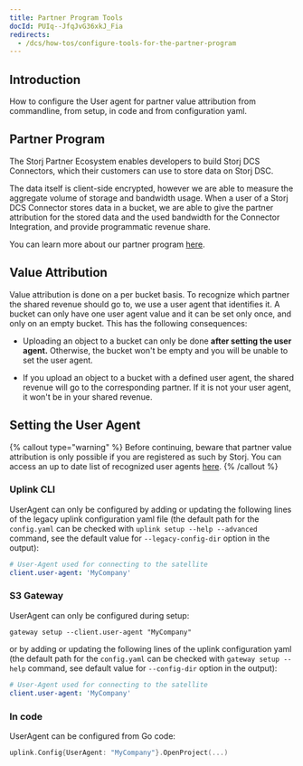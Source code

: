 ```yaml
---
title: Partner Program Tools
docId: PUIq--JfqJvG36xkJ_Fia
redirects:
  - /dcs/how-tos/configure-tools-for-the-partner-program
---
```


## Introduction

How to configure the User agent for partner value attribution from commandline, from setup, in code and from configuration yaml.

## Partner Program

The Storj Partner Ecosystem enables developers to build Storj DCS Connectors, which their customers can use to store data on Storj DSC.&#x20;

The data itself is client-side encrypted, however we are able to measure the aggregate volume of storage and bandwidth usage. When a user of a Storj DCS Connector stores data in a bucket, we are able to give the partner attribution for the stored data and the used bandwidth for the Connector Integration, and provide programmatic revenue share.

You can learn more about our partner program [here](https://www.storj.io/partners/).

## Value Attribution

Value attribution is done on a per bucket basis. To recognize which partner the shared revenue should go to, we use a user agent that identifies it. A bucket can only have one user agent value and it can be set only once, and only on an empty bucket. This has the following consequences:

- Uploading an object to a bucket can only be done **after setting the user agent.** Otherwise, the bucket won't be empty and you will be unable to set the user agent.

- If you upload an object to a bucket with a defined user agent, the shared revenue will go to the corresponding partner. If it is not your user agent, it won't be in your shared revenue.

## Setting the User Agent

{% callout type="warning"  %}
Before continuing, beware that partner value attribution is only possible if you are registered as such by Storj. You can access an up to date list of recognized user agents [here](https://github.com/storj/storj/blob/master/satellite/rewards/partners.go#L28).
{% /callout %}

### Uplink CLI

UserAgent can only be configured by adding or updating the following lines of the legacy uplink configuration yaml file (the default path for the `config.yaml` can be checked with `uplink setup --help --advanced` command, see the default value for `--legacy-config-dir` option in the output):

```yaml
# User-Agent used for connecting to the satellite
client.user-agent: 'MyCompany'
```

### S3 Gateway

UserAgent can only be configured during setup:

```Text
gateway setup --client.user-agent "MyCompany"
```

or by adding or updating the following lines of the uplink configuration yaml (the default path for the `config.yaml` can be checked with `gateway setup --help` command, see default value for `--config-dir` option in the output):

```yaml
# User-Agent used for connecting to the satellite
client.user-agent: 'MyCompany'
```

### In code

UserAgent can be configured from Go code:

```go
uplink.Config{UserAgent: "MyCompany"}.OpenProject(...)
```
